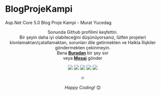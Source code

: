 # BlogProjeKampi
Asp.Net Core 5.0 Blog Proje Kampi - Murat Yucedag



<div align="center">

Sonunda Github profilimi keşfettin. <br>
Bir şeyin daha iyi olabileceğini düşünüyorsanız, lütfen projeleri klonlamaktan/çatallamaktan, sorunları dile getirmekten ve Halkla İlişkiler göndermekten çekinmeyin.<br>
Bana <a href="https://github.com/smtdeveloper"><b>Buradan</b></a> bir şey sor <br>
veya <a href="https://www.instagram.com/smtcoder/"><b>Mesaj</b></a> gönder

  <div> 
 	<a href="https://www.instagram.com/smtcoder/" target="_blank"><img src="https://img.shields.io/badge/Instagram-E4405F?style=for-the-badge&logo=instagram&logoColor=white" target="_blank"></a>
   <a href="https://play.google.com/store/apps/developer?id=Samet+Akca" target="_blank"><img src="https://img.shields.io/badge/Google_Play-414141?style=for-the-badge&logo=google-play&logoColor=white" target="_blank"></a>
   	<a href="https://www.youtube.com/channel/UCZXmqpZJ3ax5Uzm0pXeVqMg" target="_blank"><img src="https://img.shields.io/badge/YouTube-FF0000?style=for-the-badge&logo=youtube&logoColor=white" target="_blank"></a>
  <a href="https://www.linkedin.com/in/samet-akca-2a4bbb1a8/" target="_blank"><img src="https://img.shields.io/badge/LinkedIn-0077B5?style=for-the-badge&logo=linkedin&logoColor=white" target="_blank"></a>
  <a href="https://smtcoder.tabbs.co/" target="_blank"><img src="https://img.shields.io/badge/Bitcoin-000000?style=for-the-badge&logo=bitcoin&logoColor=white" target="_blank"></a>
  
   :fire: 
 
 </div>
  
<i>Happy Coding!</i> 😊

</div>
